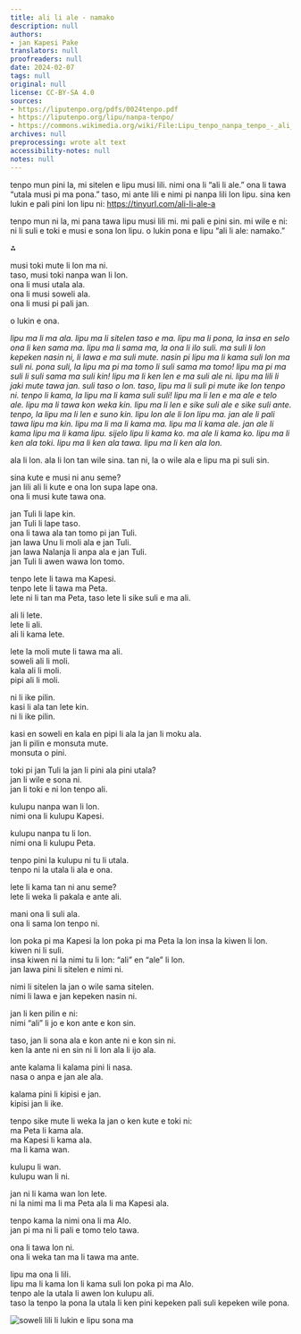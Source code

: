 ```yaml
---
title: ali li ale - namako
description: null
authors:
- jan Kapesi Pake
translators: null
proofreaders: null
date: 2024-02-07
tags: null
original: null
license: CC-BY-SA 4.0
sources:
- https://liputenpo.org/pdfs/0024tenpo.pdf
- https://liputenpo.org/lipu/nanpa-tenpo/
- https://commons.wikimedia.org/wiki/File:Lipu_tenpo_nanpa_tenpo_-_ali_li_ale.png
archives: null
preprocessing: wrote alt text
accessibility-notes: null
notes: null
---
```


tenpo mun pini la, mi sitelen e lipu musi lili. nimi ona li “ali li ale.” ona li tawa “utala musi pi ma pona.” taso, mi ante lili e nimi pi nanpa lili lon lipu. sina ken lukin e pali pini lon lipu ni: https://tinyurl.com/ali-li-ale-a

tenpo mun ni la, mi pana tawa lipu musi lili mi. mi pali e pini sin. mi wile e ni: ni li suli e toki e musi e sona lon lipu. o lukin pona e lipu “ali li ale: namako.”

⁂

musi toki mute li lon ma ni.  
taso, musi toki nanpa wan li lon.  
ona li musi utala ala.  
ona li musi soweli ala.  
ona li musi pi pali jan.

o lukin e ona.

*lipu ma li ma ala. lipu ma li sitelen taso e ma. lipu ma li pona, la insa en selo ona li ken sama ma. lipu ma li sama ma, la ona li ilo suli. ma suli li lon kepeken nasin ni, li lawa e ma suli mute. nasin pi lipu ma li kama suli lon ma suli ni. pona suli, la lipu ma pi ma tomo li suli sama ma tomo! lipu ma pi ma suli li suli sama ma suli kin! lipu ma li ken len e ma suli ale ni. lipu ma lili li jaki mute tawa jan. suli taso o lon. taso, lipu ma li suli pi mute ike lon tenpo ni. tenpo li kama, la lipu ma li kama suli suli! lipu ma li len e ma ale e telo ale. lipu ma li tawa kon weka kin. lipu ma li len e sike suli ale e sike suli ante. tenpo, la lipu ma li len e suno kin. lipu lon ale li lon lipu ma. jan ale li pali tawa lipu ma kin. lipu ma li ma li kama ma. lipu ma li kama ale. jan ale li kama lipu ma li kama lipu. sijelo lipu li kama ko. ma ale li kama ko. lipu ma li ken ala toki. lipu ma li ken ala tawa. lipu ma li ken ala lon.*

ala li lon. ala li lon tan wile sina. tan ni, la o wile ala e lipu ma pi suli sin.

sina kute e musi ni anu seme?  
jan lili ali li kute e ona lon supa lape ona.  
ona li musi kute tawa ona.

jan Tuli li lape kin.  
jan Tuli li lape taso.  
ona li tawa ala tan tomo pi jan Tuli.  
jan lawa Unu li moli ala e jan Tuli.  
jan lawa Nalanja li anpa ala e jan Tuli.  
jan Tuli li awen wawa lon tomo.

tenpo lete li tawa ma Kapesi.  
tenpo lete li tawa ma Peta.  
lete ni li tan ma Peta, taso lete li sike suli e ma ali.

ali li lete.  
lete li ali.  
ali li kama lete.

lete la moli mute li tawa ma ali.  
soweli ali li moli.  
kala ali li moli.  
pipi ali li moli.

ni li ike pilin.  
kasi li ala tan lete kin.  
ni li ike pilin.

kasi en soweli en kala en pipi li ala la jan li moku ala.  
jan li pilin e monsuta mute.  
monsuta o pini.

toki pi jan Tuli la jan li pini ala pini utala?  
jan li wile e sona ni.  
jan li toki e ni lon tenpo ali.

kulupu nanpa wan li lon.  
nimi ona li kulupu Kapesi.

kulupu nanpa tu li lon.  
nimi ona li kulupu Peta.

tenpo pini la kulupu ni tu li utala.  
tenpo ni la utala li ala e ona.

lete li kama tan ni anu seme?  
lete li weka li pakala e ante ali.

mani ona li suli ala.  
ona li sama lon tenpo ni.

lon poka pi ma Kapesi la lon poka pi ma Peta la lon insa la kiwen li lon.  
kiwen ni li suli.  
insa kiwen ni la nimi tu li lon: “ali” en “ale” li lon.  
jan lawa pini li sitelen e nimi ni.

nimi li sitelen la jan o wile sama sitelen.  
nimi li lawa e jan kepeken nasin ni.

jan li ken pilin e ni:  
nimi “ali” li jo e kon ante e kon sin.

taso, jan li sona ala e kon ante ni e kon sin ni.  
ken la ante ni en sin ni li lon ala li ijo ala.

ante kalama li kalama pini li nasa.  
nasa o anpa e jan ale ala.

kalama pini li kipisi e jan.  
kipisi jan li ike.

tenpo sike mute li weka la jan o ken kute e toki ni:  
ma Peta li kama ala.  
ma Kapesi li kama ala.  
ma li kama wan.

kulupu li wan.  
kulupu wan li ni.

jan ni li kama wan lon lete.  
ni la nimi ma li ma Peta ala li ma Kapesi ala.

tenpo kama la nimi ona li ma Alo.  
jan pi ma ni li pali e tomo telo tawa.

ona li tawa lon ni.  
ona li weka tan ma li tawa ma ante.

lipu ma ona li lili.  
lipu ma li kama lon li kama suli lon poka pi ma Alo.  
tenpo ale la utala li awen lon kulupu ali.  
taso la tenpo la pona la utala li ken pini kepeken pali suli kepeken wile pona.

![soweli lili li lukin e lipu sona ma](https://upload.wikimedia.org/wikipedia/commons/3/36/Lipu_tenpo_nanpa_tenpo_-_ali_li_ale.png)